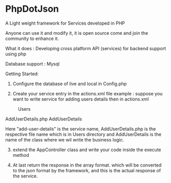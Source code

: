 # PhpDotJson
A Light weight framework for Services developed in PHP

Anyone can use it and modify it, it is open source come and join the community to enhance it.

What it does : Developing cross platform API (services) for backend support using php

Database support : Mysql

Getting Started:

1. Configure the database of live and local in Config.php

2. Create your service entry in the actions.xml file
example : suppose you want to write service for adding users details then in actions.xml 
  <add-user-details>
        <dir>Users</dir>
        <file>AddUserDetails.php</file>
        <class>AddUserDetails</class>
    </add-user-details>
    
Here "add-user-details" is the service name, AddUserDetails.php is the respective file name which is in Users directory
and AddUserDetails is the name of the class where we wil write the business logic.

3. extend the AppController class and write your code inside the execute method

4. At last return the response in the array format. which will be converted to the json format by the framework, and 
this is the actual response of the service.





